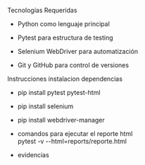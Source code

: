 Tecnologías Requeridas

- Python como lenguaje principal

- Pytest para estructura de testing

- Selenium WebDriver para automatización

- Git y GitHub para control de versiones

Instrucciones instalacion dependencias 
- pip install pytest pytest-html
- pip install selenium
- pip install webdriver-manager 
 
- comandos para ejecutar el reporte html  
pytest -v --html=reports/reporte.html 

- evidencias 